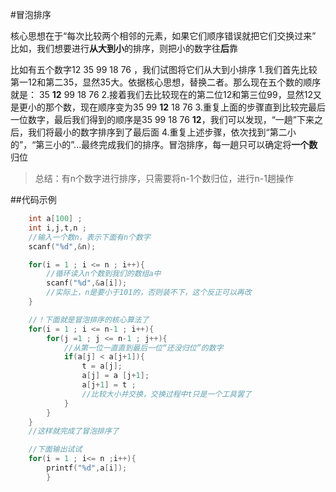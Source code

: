 #冒泡排序

核心思想在于“每次比较两个相邻的元素，如果它们顺序错误就把它们交换过来”
比如，我们想要进行**从大到小**的排序，则把小的数字往**后**靠  

比如有五个数字12 35 99 18 76 ，我们试图将它们从大到小排序
1.我们首先比较第一12和第二35，显然35大。依据核心思想，替换二者。那么现在五个数的顺序就是： 35 **12** 99 18 76 
2.接着我们去比较现在的第二位12和第三位99，显然12又是更小的那个数，现在顺序变为35 99 **12**  18 76 
3.重复上面的步骤直到比较完最后一位数字，最后我们得到的顺序是35 99 18 76 **12**，我们可以发现，“一趟”下来之后，我们将最小的数字排序到了最后面
4.重复上述步骤，依次找到“第二小的”，“第三小的”...最终完成我们的排序。冒泡排序，每一趟只可以确定将**一个数**归位

>总结：有n个数字进行排序，只需要将n-1个数归位，进行n-1趟操作

##代码示例
```C
    int a[100] ; 
    int i,j,t,n ; 
    //输入一个数n，表示下面有n个数字
    scanf("%d",&n);

    for(i = 1 ; i <= n ; i++){
        //循环读入n个数到我们的数组a中
        scanf("%d",&a[i]);
        //实际上，n是要小于101的，否则装不下，这个反正可以再改
    }

    //！下面就是冒泡排序的核心算法了
    for(i = 1 ; i <= n-1 ; i++){
        for(j =1 ; j <= n-1 ; j++){
            //从第一位一直直到最后一位“还没归位”的数字
            if(a[j] < a[j+1]){
                t = a[j];
                a[j] = a [j+1];
                a[j+1] = t ;
                //比较大小并交换，交换过程中t只是一个工具罢了
            }
        }
    }
    //这样就完成了冒泡排序了

    //下面输出试试
    for(i = 1 ; i<= n ;i++){
        printf("%d",a[i]);
        }
```